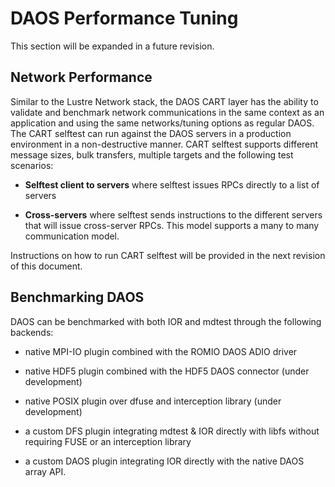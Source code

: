 DAOS Performance Tuning
=======================

This section will be expanded in a future revision.

Network Performance
-------------------

Similar to the Lustre Network stack, the DAOS CART layer has the ability
to validate and benchmark network communications in the same context as
an application and using the same networks/tuning options as regular
DAOS. The CART selftest can run against the DAOS servers in a production
environment in a non-destructive manner. CART selftest supports
different message sizes, bulk transfers, multiple targets and the
following test scenarios:

-   **Selftest client to servers** where selftest issues RPCs directly
    to a list of servers

-   **Cross-servers** where selftest sends instructions to the different
    servers that will issue cross-server RPCs. This model supports a
    many to many communication model.

Instructions on how to run CART selftest will be provided in the next
revision of this document.

Benchmarking DAOS
-----------------

DAOS can be benchmarked with both IOR and mdtest through the following
backends:

-   native MPI-IO plugin combined with the ROMIO DAOS ADIO driver

-   native HDF5 plugin combined with the HDF5 DAOS connector (under
    development)

-   native POSIX plugin over dfuse and interception library (under
    development)

-   a custom DFS plugin integrating mdtest & IOR directly with libfs
    without requiring FUSE or an interception library

-   a custom DAOS plugin integrating IOR directly with the native DAOS
    array API.


